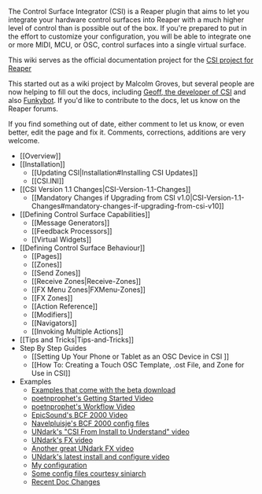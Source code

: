 The Control Surface Integrator (CSI) is a Reaper plugin that aims to let you integrate your hardware control surfaces into Reaper with a much higher level of control than is possible out of the box. If you're prepared to put in the effort to customize your configuration, you will be able to integrate one or more MIDI, MCU, or OSC, control surfaces into a single virtual surface.

This wiki serves as the official documentation project for the [CSI project for Reaper](https://forum.cockos.com/showthread.php?t=183143)

This started out as a wiki project by Malcolm Groves, but several people are now helping to fill out the docs, including [Geoff, the developer of CSI](https://forum.cockos.com/member.php?u=12770) and also [Funkybot](https://forum.cockos.com/member.php?u=5889). If you'd like to contribute to the docs, let us know on the Reaper forums. 
 
If you find something out of date, either comment to let us know, or even better, edit the page and fix it. Comments, corrections, additions are very welcome. 

* [[Overview]]
* [[Installation]]
  * [[Updating CSI|Installation#Installing CSI Updates]]
  * [[CSI.INI]]
* [[CSI Version 1.1 Changes|CSI-Version-1.1-Changes]]
  * [[Mandatory Changes if Upgrading from CSI v1.0|CSI-Version-1.1-Changes#mandatory-changes-if-upgrading-from-csi-v10]]
* [[Defining Control Surface Capabilities]]
  * [[Message Generators]]
  * [[Feedback Processors]]
  * [[Virtual Widgets]]
* [[Defining Control Surface Behaviour]]
  * [[Pages]]
  * [[Zones]]
  * [[Send Zones]]
  * [[Receive Zones|Receive-Zones]]
  * [[FX Menu Zones|FXMenu-Zones]]
  * [[FX Zones]]
  * [[Action Reference]]
  * [[Modifiers]]
  * [[Navigators]]
  * [[Invoking Multiple Actions]]
* [[Tips and Tricks|Tips-and-Tricks]]
* Step By Step Guides
  * [[Setting Up Your Phone or Tablet as an OSC Device in CSI ]]
  * [[How To: Creating a Touch OSC Template, .ost File, and Zone for Use in CSI]]
* Examples
  * [Examples that come with the beta download](https://stash.reaper.fm/v/38349/CSI%20beta.zip)
  * [poetnprophet's Getting Started Video](https://youtu.be/T5IC-fuI0E8)
  * [poetnprophet's Workflow Video](https://www.youtube.com/watch?v=CRU6hBRXnUQ)  
  * [EpicSound's BCF 2000 Video](https://youtu.be/aFIC9A_MwY0)
  * [Navelpluisje's BCF 2000 config files](https://navelpluisje.github.io/reapinger-bcf2000/)
  * [UNdark's "CSI From Install to Understand" video](https://www.youtube.com/watch?v=mP75PTZuMPM)
  * [UNdark's FX video](https://www.youtube.com/watch?v=dOyxuHGOuS4)
  * [Another great UNdark FX video](https://www.youtube.com/watch?v=7Rt-iAnuP9o)
  * [UNdark's latest install and configure video](https://www.youtube.com/watch?v=mP75PTZuMPM)
  * [My configuration](https://github.com/malcolmgroves/reaper_csi)
  * [Some config files courtesy siniarch](https://siniarch.wixsite.com/csiconfigfiles)
  * [Recent Doc Changes](/GeoffAWaddington/reaper_csurf_integrator/wiki/_history)
